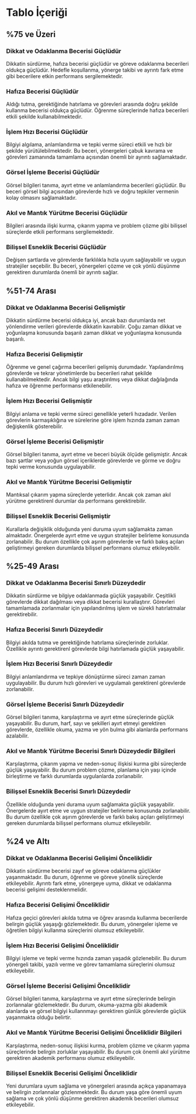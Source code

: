 # Tablo İçeriği

## %75 ve Üzeri

### Dikkat ve Odaklanma Becerisi Güçlüdür
Dikkatin sürdürme, hafıza becerisi güçlüdür ve göreve odaklanma becerileri oldukça güçlüdür. Hedefle koşullanma, yönerge takibi ve ayrıntı fark etme gibi becerilere etkin performans sergilemektedir.

### Hafıza Becerisi Güçlüdür
Aldığı tutma, gerektiğinde hatırlama ve görevleri arasında doğru şekilde kullanma becerisi oldukça güçlüdür. Öğrenme süreçlerinde hafıza becerileri etkili şekilde kullanabilmektedir.

### İşlem Hızı Becerisi Güçlüdür
Bilgiyi algılama, anlamlandırma ve tepki verme süreci etkili ve hızlı bir şekilde yürütülebilmektedir. Bu beceri, yönergeleri çabuk kavrama ve görevleri zamanında tamamlama açısından önemli bir ayrıntı sağlamaktadır.

### Görsel İşleme Becerisi Güçlüdür
Görsel bilgileri tanıma, ayırt etme ve anlamlandırma becerileri güçlüdür. Bu beceri görsel bilgi açısından görevlerde hızlı ve doğru tepkiler vermenin kolay olmasını sağlamaktadır.

### Akıl ve Mantık Yürütme Becerisi Güçlüdür
Bilgileri arasında ilişki kurma, çıkarım yapma ve problem çözme gibi bilişsel süreçlerde etkili performans sergilemektedir.

### Bilişsel Esneklik Becerisi Güçlüdür
Değişen şartlarda ve görevlerde farklılıkla hızla uyum sağlayabilir ve uygun stratejiler seçebilir. Bu beceri, yönergeleri çözme ve çok yönlü düşünme gerektiren durumlarda önemli bir ayrıntı sağlar.

## %51-74 Arası

### Dikkat ve Odaklanma Becerisi Gelişmiştir
Dikkatin sürdürme becerisi oldukça iyi, ancak bazı durumlarda net yönlendirme verileri görevlerde dikkatin kavrabilir. Çoğu zaman dikkat ve yoğunlaşma konusunda başarılı zaman dikkat ve yoğunlaşma konusunda başarılı.

### Hafıza Becerisi Gelişmiştir
Öğrenme ve genel çağırma becerileri gelişmiş durumdadır. Yapılandırılmış görevlerde ve tekrar yönetimlerde bu becerileri rahat şekilde kullanabilmektedir. Ancak bilgi yaşu araştırılmış veya dikkat dağılağında hafıza ve öğrenme performansı etkilenebilir.

### İşlem Hızı Becerisi Gelişmiştir
Bilgiyi anlama ve tepki verme süreci genellikle yeterli hızadadır. Verilen görevlerin karmaşıklığına ve sürelerine göre işlem hızında zaman zaman değişkenlik gösterebilir.

### Görsel İşleme Becerisi Gelişmiştir
Görsel bilgileri tanıma, ayırt etme ve beceri büyük ölçüde gelişmiştir. Ancak bazı şartlar veya yoğun görsel içeriklerde görevlerde ve görme ve doğru tepki verme konusunda uygulayabilir.

### Akıl ve Mantık Yürütme Becerisi Gelişmiştir
Mantıksal çıkarım yapma süreçlerde yeterlidır. Ancak çok zaman akıl yürütme gerektirenl durumlar da performans gerektirebilir.

### Bilişsel Esneklik Becerisi Gelişmiştir
Kurallarla değişiklik olduğunda yeni duruma uyum sağlamakta zaman almaktadır. Önergelerde ayırt etme ve uygun stratejiler belirleme konusunda zorlanabilir. Bu durum özellikle çok aşırım görevlerde ve farklı bakış açıları geliştirmeyi gereken durumlarda bilişsel performans olumuz etkileyebilir.

## %25-49 Arası

### Dikkat ve Odaklanma Becerisi Sınırlı Düzeydedir
Dikkatin sürdürme ve bilgiye odaklanmada güçlük yaşayabilir. Çeşitlikli görevlerde dikkat dağılması veya dikkat becerisi kurallaştırır. Görevleri tamamlamada zorlanmalar için yapılandırılmış işlem ve sürekli hatırlatmalar gerektirebilir.

### Hafıza Becerisi Sınırlı Düzeydedir
Bilgiyi akılda tutma ve gerektiğinde hatırlama süreçlerinde zorluklar. Özellikle ayrıntı gerektirenl görevlerde bilgi hatırlamada güçlük yaşayabilir.

### İşlem Hızı Becerisi Sınırlı Düzeydedir
Bilgiyi anlamlandırma ve tepkiye dönüştürme süreci zaman zaman uygulayabilir. Bu durum hızlı görevleri ve uygulamalı gerektirenl görevlerde zorlanabilir.

### Görsel İşleme Becerisi Sınırlı Düzeydedir
Görsel bilgileri tanıma, karşılaştırma ve ayırt etme süreçlerinde güçlük yaşayabilir. Bu durum, harf, sayı ve şekilleri ayırt etmeyi gerektiren görevlerde, özellikle okuma, yazma ve yön bulma gibi alanlarda performans azalabilir.

### Akıl ve Mantık Yürütme Becerisi Sınırlı Düzeydedir Bilgileri
Karşılaştırma, çıkarım yapma ve neden-sonuç ilişkisi kurma gibi süreçlerde güçlük yaşayabilir. Bu durum problem çözme, planlama için yaşı içinde birleştirme ve farklı durumlarda uygulanlarda zorlanabilir.

### Bilişsel Esneklik Becerisi Sınırlı Düzeydedir
Özellikle olduğunda yeni durama uyum sağlamakta güçlük yaşayabilir. Önergelerde ayırt etme ve uygun stratejiler belirleme konusunda zorlanabilir. Bu durum özellikle çok aşırım görevlerde ve farklı bakış açıları geliştirmeyi gereken durumlarda bilişsel performans olumuz etkileyebilir.

## %24 ve Altı

### Dikkat ve Odaklanma Becerisi Gelişimi Önceliklidir
Dikkatin sürdürme becerisi zayıf ve göreve odaklanma güçlükler yaşanmaktadır. Bu durum, öğrenme ve göreve yönelik süreçlerde etkileyebilir. Ayrıntı fark etme, yönergeye uyma, dikkat ve odaklanma becerisi gelişimi desteklenmelidir.

### Hafıza Becerisi Gelişimi Önceliklidir
Hafıza geçici görevleri akılda tutma ve öğrev arasında kullanma becerilerde belirgin güçlük yaşaşığı gözlemektedir. Bu durum, yönergeler işleme ve öğretilen bilgiyi kullanma süreçlerini olumsuz etkileyebilir.

### İşlem Hızı Becerisi Gelişimi Önceliklidir
Bilgiyi işleme ve tepki verme hızında zaman yaşadık gözlenebilir. Bu durum yönergeli takibi, yazılı verme ve görev tamamlama süreçlerini olumsuz etkileyebilir.

### Görsel İşleme Becerisi Gelişimi Önceliklidir
Görsel bilgileri tanıma, karşılaştırma ve ayırt etme süreçlerinde belirgin zorlannalar gözlemektedir. Bu durum, okuma-yazma gibi akademik alanlarda ve görsel bilgiyi kullannmayı gerektiren günlük görevlerde güçlük yaşanmakta olduğu belirtir.

### Akıl ve Mantık Yürütme Becerisi Gelişimi Önceliklidir Bilgileri
Karşılaştırma, neden-sonuç ilişkisi kurma, problem çözme ve çıkarım yapma süreçlerinde belirgin zorluklar yaşayabilir. Bu durum çok önemli akıl yürütme gerektiren akademik performansı olumuz etkileyebilir.

### Bilişsel Esneklik Becerisi Gelişimi Önceliklidir
Yeni durumlara uyum sağlama ve yönergeleri arasında açıkça yapanamaya ve belirgin zorlannalar gözlenmektedir. Bu durum yaşa göre önemli uyum sağlama ve çok yönlü düşünme gerektiren akademik becerileri olumsuz etkileyebilir.